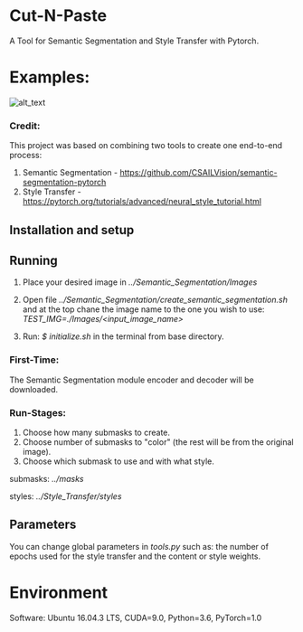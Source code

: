 # Cut-N-Paste
A Tool for Semantic Segmentation and Style Transfer with Pytorch.

# Examples:
![alt_text](https://github.com/[yotamitai]/[Cut-N-Paste]/results/6.png?raw=true)


### Credit:
This project was based on combining two tools to create one end-to-end process:
1) Semantic Segmentation - https://github.com/CSAILVision/semantic-segmentation-pytorch
2) Style Transfer - https://pytorch.org/tutorials/advanced/neural_style_tutorial.html

## Installation and setup


## Running
1) Place your desired image in *../Semantic_Segmentation/Images*
2) Open file *../Semantic_Segmentation/create_semantic_segmentation.sh* and at the top chane the image name to the one you wish to use: *TEST_IMG=./Images/<input_image_name>*

3) Run: *$ initialize.sh* in the terminal from base directory.

### First-Time:
The Semantic Segmentation module encoder and decoder will be downloaded.

### Run-Stages:
 1) Choose how many submasks to create.
 2) Choose number of submasks to "color" (the rest will be from the original image).
 3) Choose which submask to use and with what style.
 
 submasks: *../masks*
 
 styles: *../Style_Transfer/styles*

  
## Parameters
You can change global parameters in *tools.py* such as:
the number of epochs used for the style transfer and the content or style weights. 

# Environment
Software: Ubuntu 16.04.3 LTS, CUDA=9.0, Python=3.6, PyTorch=1.0
